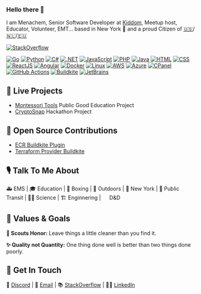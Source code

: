 ### Hello there 👋

I am Menachem, Senior Software Developer at [Kiddom](https://github.com/kiddom), Meetup host, Educator, Volunteer, EMT... based in New York 🗽 and a proud Citizen of [🇺🇸](https://www.usa.gov/)/[🇳🇱](https://www.government.nl/)/[🇪🇺](https://european-union.europa.eu/index_en)

[![StackOverflow](https://img.shields.io/stackexchange/stackoverflow/r/1890717?color=g&label=StackOverflow&logo=StackOverflow)](https://stackoverflow.com/users/1890717/menachem-hornbacher)

[![Go](https://img.shields.io/badge/--00ADD8?logo=go&logoColor=ffffff)](https://golang.org/)
[![Python](https://img.shields.io/badge/--3776AB?logo=python&logoColor=ffffff)](https://python.org/)
[![C#](https://img.shields.io/badge/--239120?logo=c%20sharp&logoColor=ffffff)](https://dotnet.microsoft.com/)
[![.NET](https://img.shields.io/badge/--512BD4?logo=.net&logoColor=ffffff)](https://dotnet.microsoft.com/)
[![JavaScript](https://img.shields.io/badge/--F7DF1E?logo=javascript&logoColor=000)](https://www.javascript.com/)
[![PHP](https://img.shields.io/badge/--777BB4?logo=php&logoColor=fff)](https://www.php.net/)
[![Java](https://img.shields.io/badge/--ffffff?logo=openjdk&logoColor=000)](https://www.java.com/)
[![HTML](https://img.shields.io/badge/--E34F26?logo=html5&logoColor=ffffff)](https://html.spec.whatwg.org/multipage/)
[![CSS](https://img.shields.io/badge/--1572B6?logo=css3&logoColor=ffffff)](https://www.w3.org/TR/css/)
[![ReactJS](https://img.shields.io/badge/-61DAFB?logo=react&logoColor=white)](https://react.dev)
[![Angular](https://img.shields.io/badge/-DD0031?logo=angular&logoColor=white)](https://angularjs.org/)
[![Docker](https://img.shields.io/badge/-2496ED?logo=docker&logoColor=ffffff)](https://www.linux.org/)
[![Linux](https://img.shields.io/badge/-FCC624?logo=linux&logoColor=000)](https://www.linux.org/)
[![AWS](https://img.shields.io/badge/-232F3E?logo=amazon%20aws&logoColor=white)](https://aws.amazon.com/)
[![Azure](https://img.shields.io/badge/-0078D4?logo=microsoft%20azure&logoColor=white)](https://azure.com)
[![CPanel](https://img.shields.io/badge/-FF6C2C?logo=cpanel&logoColor=white)](https://cpanel.net)
[![GitHub Actions](https://img.shields.io/badge/-2088FF?logo=github%20actions&logoColor=white)](https://github.com/features/actions)
[![Buildkite](https://img.shields.io/badge/-14CC80?logo=buildkite&logoColor=white)](https://buildkite.com)
[![JetBrains](https://img.shields.io/badge/-000000?logo=jetbrains&logoColor=white)](https://jetbrains.com)

<!-- [![Open Source Love svg1](https://badges.frapsoft.com/os/v1/open-source.svg?v=103)](https://github.com/ellerbrock/open-source-badges/) -->

## 🚀 Live Projects

- [Montessori Tools](https://github.com/mhornbacher/montessori-tools) Public Good Education Project
- [CryptoSnap](https://github.com/CryptoSnap9001) Hackathon Project

## 🌱 Open Source Contributions

- [ECR Buildkite Plugin](https://github.com/buildkite-plugins/ecr-buildkite-plugin)
- [Terraform Provider Buildkite](https://github.com/buildkite/terraform-provider-buildkite)

## 🎙️ Talk To Me About

🚑 EMS | 🎓 Education | 🥊 Boxing | 🌋 Outdoors | 🗽 New York | 💺 Public Transit | 👩‍🔬 Science | 🏗️ Enginnering | <img src="https://github.com/mhornbacher/mhornbacher/assets/12478828/57d65c8e-929c-42a4-9d7a-8b9ef8ca8f8c" height="15" /> D&D

## 🎯 Values & Goals

**🫡 Scouts Honor:** Leave things a little cleaner than you find it. 

**✨ Quality not Quantity:** One thing done well is better than two things done poorly.

## 📮 Get In Touch

💬 [Discord](https://discordapp.com/users/691479032340152320) | 📨 [Email](me@mendel.tech) | 📚 [StackOverflow](https://stackoverflow.com/users/1890717/menachem-hornbacher) | 🤵‍♂️ [LinkedIn](https://linkedin.com/in/mhornbacher)

<!-- ## 📊 Metrics -->
<!-- ![Menachems's GitHub stats](https://github-readme-stats.vercel.app/api?username=mhornbacher&show_icons=true&theme=transparent) -->
<!-- ![Menachems's github streak](https://github-readme-streak-stats.herokuapp.com/?user=mhornbacher&theme=transparent)

![Menachems's top languages](https://github-readme-stats.vercel.app/api/top-langs/?username=mhornbacher&theme=transparent&show_icons=true) -->


<!--
**mhornbacher/mhornbacher** is a ✨ _special_ ✨ repository because its `README.md` (this file) appears on your GitHub profile.

Here are some ideas to get you started:

- 🔭 I’m currently working on ...
- 🌱 I’m currently learning ...
- 👯 I’m looking to collaborate on ...
- 🤔 I’m looking for help with ...
- 💬 Ask me about ...
- 📫 How to reach me: ...
- 😄 Pronouns: ...
- ⚡ Fun fact: ...
-->
